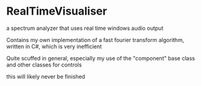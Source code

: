 # RealTimeVisualiser
a spectrum analyzer that uses real time windows audio output

Contains my own implementation of a fast fourier transform algorithm, written in C#, which is very inefficient

Quite scuffed in general, especially my use of the "component" base class and other classes for controls

this will likely never be finished
